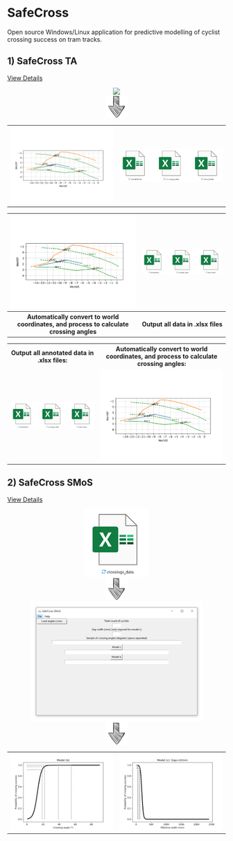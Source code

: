 # SafeCross
Open source Windows/Linux application for predictive modelling of cyclist crossing success on tram tracks.



## **1) SafeCross TA**
[View Details](./trajectory%20annotation)

<div align="center">
    <img src="./images/SafeCross TA.gif" width="400" />
</div>

<div align="center">
    <img src="./images/down-arrow-png-down-arrow-sketch-free-icon-512.png" width="50" />
</div>


<div align="center">
<table>
<tr>
    <td><img src="./trajectory annotation/example output/Sceneplot_WorldCoords.png" width="400" /></td>
    <td><img src="./images/xlsx_files.png" width="400" /></td>
</tr>
</table>
</div>

<div align="center">
    <table>
        <tr>
            <td><img src="./trajectory annotation/example output/Sceneplot_WorldCoords.png" width="400" /></td>
            <td><img src="./images/xlsx_files.png" width="400" /></td>
        </tr>
        <tr>
            <!-- Add your headings here -->
            <th>Automatically convert to world coordinates, and process to calculate crossing angles</th>
            <th>Output all data in .xlsx files</th>
        </tr>
    </table>
</div>

<div align="center">
    <table style="background-color: transparent;">
        <tr>
            <!-- Add your headings here -->
            <th style="background-color: transparent;">Output all annotated data in .xlsx files:</th>
            <th style="background-color: transparent;">Automatically convert to world coordinates, and process to calculate crossing angles:</th>
        </tr>
        <tr>
            <td style="background-color: transparent;"><img src="./images/xlsx_files.png" width="400" /></td>
            <td style="background-color: transparent;"><img src="./trajectory annotation/example output/Sceneplot_WorldCoords.png" width="400" /></td>
        </tr>
    </table>
</div>



## **2) SafeCross SMoS**
[View Details](./SMoS)


<div align="center">
    <img src="./images/xlsx_crossings.png" width="150" />
</div>


<div align="center">
    <img src="./images/down-arrow-png-down-arrow-sketch-free-icon-512.png" width="50" />
</div>


<div align="center">
    <img src="./images/SafeCross SMoS.png" width="400" />
</div>



<div align="center">
    <img src="./images/down-arrow-png-down-arrow-sketch-free-icon-512.png" width="50" />
</div>



<div align="center">
<table>
<tr>
    <td><img src="./SMoS/example output/model_b_plot.png" width="400" /></td>
    <td><img src="./SMoS/example output/model_c_plot.png" width="400" /></td>
</tr>
</table>
</div>
